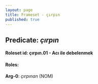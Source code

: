 ```yaml
---
layout: page
title: Frameset - çırpın
published: true
---
```

<h2>Predicate: <i>çırpın</i></h2>
<h4>Roleset id: çırpın.01 - Acı ile debelenmek<br>
<h4>Roles:</h4>
<b>Arg-0</b>: <i>çırpınan</i>  (NOM) <br>
